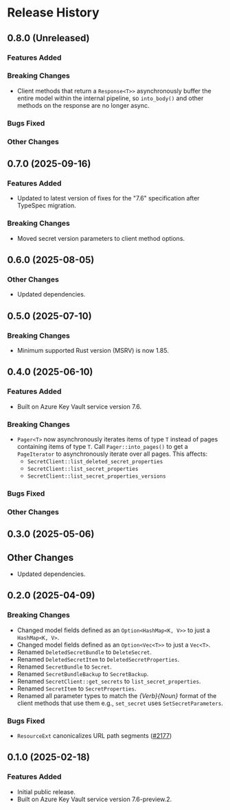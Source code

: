 # Release History

## 0.8.0 (Unreleased)

### Features Added

### Breaking Changes

- Client methods that return a `Response<T>>` asynchronously buffer the entire model within the internal pipeline, so `into_body()` and other methods on the response are no longer async.

### Bugs Fixed

### Other Changes

## 0.7.0 (2025-09-16)

### Features Added

- Updated to latest version of fixes for the "7.6" specification after TypeSpec migration.

### Breaking Changes

- Moved secret version parameters to client method options.

## 0.6.0 (2025-08-05)

### Other Changes

- Updated dependencies.

## 0.5.0 (2025-07-10)

### Breaking Changes

- Minimum supported Rust version (MSRV) is now 1.85.

## 0.4.0 (2025-06-10)

### Features Added

- Built on Azure Key Vault service version 7.6.

### Breaking Changes

- `Pager<T>` now asynchronously iterates items of type `T` instead of pages containing items of type `T`. Call `Pager::into_pages()` to get a `PageIterator` to asynchronously iterate over all pages. This affects:
  - `SecretClient::list_deleted_secret_properties`
  - `SecretClient::list_secret_properties`
  - `SecretClient::list_secret_properties_versions`

### Bugs Fixed

### Other Changes

## 0.3.0 (2025-05-06)

## Other Changes

- Updated dependencies.

## 0.2.0 (2025-04-09)

### Breaking Changes

- Changed model fields defined as an `Option<HashMap<K, V>>` to just a `HashMap<K, V>`.
- Changed model fields defined as an `Option<Vec<T>>` to just a `Vec<T>`.
- Renamed `DeletedSecretBundle` to `DeleteSecret`.
- Renamed `DeletedSecretItem` to `DeletedSecretProperties`.
- Renamed `SecretBundle` to `Secret`.
- Renamed `SecretBundleBackup` to `SecretBackup`.
- Renamed `SecretClient::get_secrets` to `list_secret_properties`.
- Renamed `SecretItem` to `SecretProperties`.
- Renamed all parameter types to match the *{Verb}{Noun}* format of the client methods that use them e.g., `set_secret` uses `SetSecretParameters`.

### Bugs Fixed

- `ResourceExt` canonicalizes URL path segments ([#2177](https://github.com/Azure/azure-sdk-for-rust/issues/2177))

## 0.1.0 (2025-02-18)

### Features Added

- Initial public release.
- Built on Azure Key Vault service version 7.6-preview.2.
